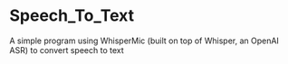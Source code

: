# Speech_To_Text
A simple program using WhisperMic (built on top of Whisper, an OpenAI ASR) to convert speech to text

